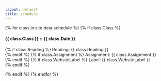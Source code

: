 ```yaml
---
layout: default
title: schedule
---
```


<!--todo: probably make partial template render here-->

{% for class in site.data.schedule %}
{% if class.Class %}
#### {{ class.Class }} :: {{ class.Date }}


{% if class.Reading %} Reading: {{ class.Reading }} <br/>{% endif %}
{% if class.Assignment %} Assignment: {{ class.Assignment }} <br/>{% endif %}
{% if class.WebsiteLabel %} Label: {{ class.WebsiteLabel }} <br/>{% endif %}

<!--{% if class.Studio %} Studio: {{ class.Studio }} <br/>{% endif %}-->
<!--<p>{{ class.Topic }}</p>-->
<!--{% if class.Notes %} Notes: {{ class.Notes }} <br/>{% endif %}-->

{% endif %}
{% endfor %}
